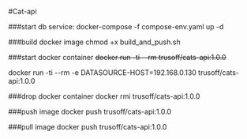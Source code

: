 #Cat-api

###start db service:
    docker-compose -f compose-env.yaml up -d

###build docker image
chmod +x build_and_push.sh

###start docker container
~~docker run -ti --rm trusoff/cats-api:1.0.0~~

docker run -ti --rm -e DATASOURCE-HOST=192.168.0.130 trusoff/cats-api:1.0.0

###drop docker container
docker rmi trusoff/cats-api:1.0.0

###push image
docker push trusoff/cats-api:1.0.0

###pull image
docker push trusoff/cats-api:1.0.0